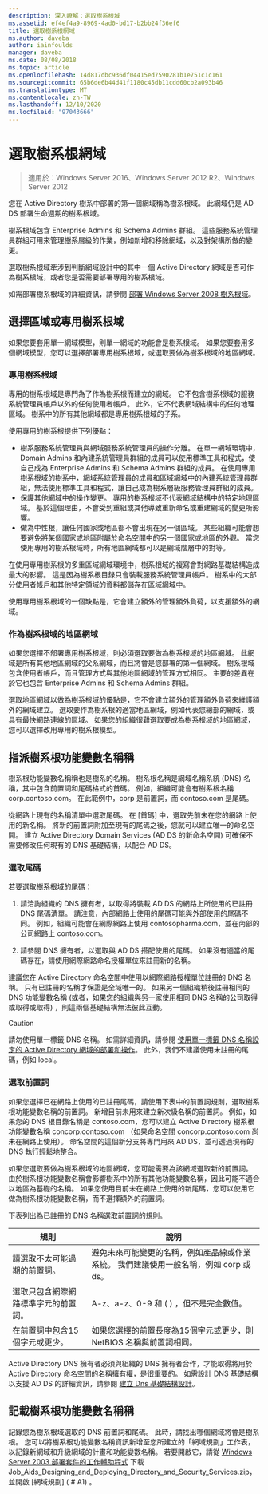 ```yaml
---
description: 深入瞭解：選取樹系根域
ms.assetid: ef4ef4a9-8969-4ad0-bd17-b2bb24f36ef6
title: 選取樹系根網域
ms.author: daveba
author: iainfoulds
manager: daveba
ms.date: 08/08/2018
ms.topic: article
ms.openlocfilehash: 14d817dbc936df04415ed7590281b1e751c1c161
ms.sourcegitcommit: 65b6de6b44d41f1180c45db11cdd60cb2a093b46
ms.translationtype: MT
ms.contentlocale: zh-TW
ms.lasthandoff: 12/10/2020
ms.locfileid: "97043666"
---
```

# <a name="selecting-the-forest-root-domain"></a>選取樹系根網域

> 適用於：Windows Server 2016、Windows Server 2012 R2、Windows Server 2012

您在 Active Directory 樹系中部署的第一個網域稱為樹系根域。 此網域仍是 AD DS 部署生命週期的樹系根域。

樹系根域包含 Enterprise Admins 和 Schema Admins 群組。 這些服務系統管理員群組可用來管理樹系層級的作業，例如新增和移除網域，以及對架構所做的變更。

選取樹系根域牽涉到判斷網域設計中的其中一個 Active Directory 網域是否可作為樹系根域，或者您是否需要部署專用的樹系根域。

如需部署樹系根域的詳細資訊，請參閱 [部署 Windows Server 2008 樹系根域](/previous-versions/windows/it-pro/windows-server-2008-r2-and-2008/cc731174(v=ws.10))。

## <a name="choosing-a-regional-or-dedicated-forest-root-domain"></a>選擇區域或專用樹系根域

如果您要套用單一網域模型，則單一網域的功能會是樹系根域。 如果您要套用多個網域模型，您可以選擇部署專用樹系根域，或選取要做為樹系根域的地區網域。

### <a name="dedicated-forest-root-domain"></a>專用樹系根域

專用的樹系根域是專門為了作為樹系根而建立的網域。 它不包含樹系根域的服務系統管理員帳戶以外的任何使用者帳戶。 此外，它不代表網域結構中的任何地理區域。 樹系中的所有其他網域都是專用樹系根域的子系。

使用專用的樹系根提供下列優點：

- 樹系服務系統管理員與網域服務系統管理員的操作分離。 在單一網域環境中，Domain Admins 和內建系統管理員群組的成員可以使用標準工具和程式，使自己成為 Enterprise Admins 和 Schema Admins 群組的成員。 在使用專用樹系根域的樹系中，網域系統管理員的成員和區域網域中的內建系統管理員群組，無法使用標準工具和程式，讓自己成為樹系層級服務管理員群組的成員。
- 保護其他網域中的操作變更。 專用的樹系根域不代表網域結構中的特定地理區域。 基於這個理由，不會受到重組或其他導致重新命名或重建網域的變更所影響。
- 做為中性根，讓任何國家或地區都不會出現在另一個區域。 某些組織可能會想要避免將某個國家或地區附屬於命名空間中的另一個國家或地區的外觀。 當您使用專用的樹系根域時，所有地區網域都可以是網域階層中的對等。

在使用專用樹系根的多重區域網域環境中，樹系根域的複寫會對網路基礎結構造成最大的影響。 這是因為樹系根目錄只會裝載服務系統管理員帳戶。 樹系中的大部分使用者帳戶和其他特定領域的資料都儲存在區域網域中。

使用專用樹系根域的一個缺點是，它會建立額外的管理額外負荷，以支援額外的網域。

### <a name="regional-domain-as-a-forest-root-domain"></a>作為樹系根域的地區網域

如果您選擇不部署專用樹系根域，則必須選取要做為樹系根域的地區網域。 此網域是所有其他地區網域的父系網域，而且將會是您部署的第一個網域。 樹系根域包含使用者帳戶，而且管理方式與其他地區網域的管理方式相同。 主要的差異在於它也包含 Enterprise Admins 和 Schema Admins 群組。

選取地區網域以做為樹系根域的優點是，它不會建立額外的管理額外負荷來維護額外的網域建立。 選取要作為樹系根的適當地區網域，例如代表您總部的網域，或具有最快網路連線的區域。 如果您的組織很難選取要成為樹系根域的地區網域，您可以選擇改用專用的樹系根模型。

## <a name="assigning-the-forest-root-domain-name"></a>指派樹系根功能變數名稱稱

樹系根功能變數名稱稱也是樹系的名稱。 樹系根名稱是網域名稱系統 (DNS) 名稱，其中包含前置詞和尾碼格式的首碼。 例如，組織可能會有樹系根名稱 corp.contoso.com。 在此範例中，corp 是前置詞，而 contoso.com 是尾碼。

從網路上現有的名稱清單中選取尾碼。 在 [首碼] 中，選取先前未在您的網路上使用的新名稱。 將新的前置詞附加至現有的尾碼之後，您就可以建立唯一的命名空間。 建立 Active Directory Domain Services (AD DS 的新命名空間) 可確保不需要修改任何現有的 DNS 基礎結構，以配合 AD DS。

### <a name="selecting-a-suffix"></a>選取尾碼

若要選取樹系根域的尾碼：

1. 請洽詢組織的 DNS 擁有者，以取得將裝載 AD DS 的網路上所使用的已註冊 DNS 尾碼清單。 請注意，內部網路上使用的尾碼可能與外部使用的尾碼不同。 例如，組織可能會在網際網路上使用 contosopharma.com，並在內部的公司網路上 contoso.com。

2. 請參閱 DNS 擁有者，以選取與 AD DS 搭配使用的尾碼。 如果沒有適當的尾碼存在，請使用網際網路命名授權單位來註冊新的名稱。

建議您在 Active Directory 命名空間中使用以網際網路授權單位註冊的 DNS 名稱。 只有已註冊的名稱才保證是全域唯一的。 如果另一個組織稍後註冊相同的 DNS 功能變數名稱 (或者，如果您的組織與另一家使用相同 DNS 名稱的公司取得或取得或取得) ，則這兩個基礎結構無法彼此互動。

> [!CAUTION]
> 請勿使用單一標籤 DNS 名稱。 如需詳細資訊，請參閱 [使用單一標籤 DNS 名稱設定的 Active Directory 網域的部署和操作](https://support.microsoft.com/help/300684/)。 此外，我們不建議使用未註冊的尾碼，例如 local。

### <a name="selecting-a-prefix"></a>選取前置詞

如果您選擇已在網路上使用的已註冊尾碼，請使用下表中的前置詞規則，選取樹系根功能變數名稱的前置詞。 新增目前未用來建立新次級名稱的前置詞。 例如，如果您的 DNS 根目錄名稱是 contoso.com，您可以建立 Active Directory 樹系根功能變數名稱 concorp.contoso.com （如果命名空間 concorp.contoso.com 尚未在網路上使用）。 命名空間的這個新分支將專門用來 AD DS，並可透過現有的 DNS 執行輕鬆地整合。

如果您選取要做為樹系根域的地區網域，您可能需要為該網域選取新的前置詞。 由於樹系根功能變數名稱會影響樹系中的所有其他功能變數名稱，因此可能不適合以地區為基礎的名稱。 如果您使用目前未在網路上使用的新尾碼，您可以使用它做為樹系根功能變數名稱，而不選擇額外的前置詞。

下表列出為已註冊的 DNS 名稱選取前置詞的規則。

| 規則     | 說明 |
| -------- | --------------- |
| 請選取不太可能過期的前置詞。 | 避免未來可能變更的名稱，例如產品線或作業系統。 我們建議使用一般名稱，例如 corp 或 ds。|
| 選取只包含網際網路標準字元的前置詞。 | A-z、a-z、0-9 和 ( ) ，但不是完全數值。 |
| 在前置詞中包含15個字元或更少。 | 如果您選擇的前置長度為15個字元或更少，則 NetBIOS 名稱與前置詞相同。 |

Active Directory DNS 擁有者必須與組織的 DNS 擁有者合作，才能取得將用於 Active Directory 命名空間的名稱擁有權，是很重要的。 如需設計 DNS 基礎結構以支援 AD DS 的詳細資訊，請參閱 [建立 Dns 基礎結構設計](../../ad-ds/plan/Creating-a-DNS-Infrastructure-Design.md)。

## <a name="documenting-the-forest-root-domain-name"></a>記載樹系根功能變數名稱稱

記錄您為樹系根域選取的 DNS 前置詞和尾碼。 此時，請找出哪個網域將會是樹系根。 您可以將樹系根功能變數名稱資訊新增至您所建立的「網域規劃」工作表，以記錄新網域和升級網域的計畫和功能變數名稱。 若要開啟它，請從 [Windows Server 2003 部署套件的工作輔助程式](https://microsoft.com/download/details.aspx?id=9608) 下載 Job_Aids_Designing_and_Deploying_Directory_and_Security_Services.zip，並開啟 [網域規劃] ( # A1) 。
